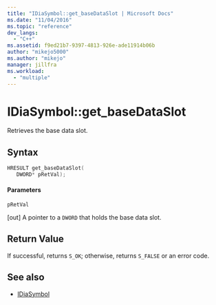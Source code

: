 ```yaml
---
title: "IDiaSymbol::get_baseDataSlot | Microsoft Docs"
ms.date: "11/04/2016"
ms.topic: "reference"
dev_langs:
  - "C++"
ms.assetid: f9ed21b7-9397-4813-926e-ade11914b06b
author: "mikejo5000"
ms.author: "mikejo"
manager: jillfra
ms.workload:
  - "multiple"
---
```

# IDiaSymbol::get_baseDataSlot
Retrieves the base data slot.

## Syntax

```C++
HRESULT get_baseDataSlot(
   DWORD* pRetVal);
```

#### Parameters
 `pRetVal`

[out] A pointer to a `DWORD` that holds the base data slot.

## Return Value
 If successful, returns `S_OK`; otherwise, returns `S_FALSE` or an error code.

## See also
- [IDiaSymbol](../../debugger/debug-interface-access/idiasymbol.md)